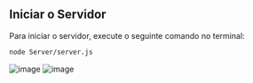 
## Iniciar o Servidor

Para iniciar o servidor, execute o seguinte comando no terminal:

```bash
node Server/server.js
```

![image](https://github.com/user-attachments/assets/f4cbe0a3-8734-417f-bcf8-c0e9d3b790ae)
![image](https://github.com/user-attachments/assets/15b0ca3c-5463-43ce-91d6-c4a84fe0c31d)




